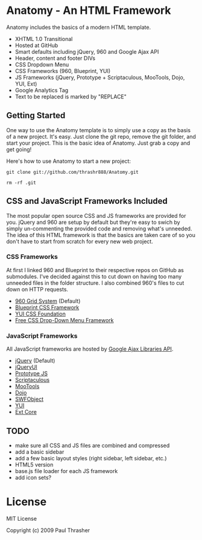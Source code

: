 # Anatomy - An HTML Framework

Anatomy includes the basics of a modern HTML template.

  - XHTML 1.0 Transitional
  - Hosted at GitHub
  - Smart defaults including jQuery, 960 and Google Ajax API
  - Header, content and footer DIVs
  - CSS Dropdown Menu
  - CSS Frameworks (960, Blueprint, YUI)
  - JS Frameworks (jQuery, Prototype + Scriptaculous, MooTools, Dojo, YUI, Ext)
  - Google Analytics Tag
  - Text to be replaced is marked by "REPLACE"

## Getting Started

One way to use the Anatomy template is to simply use a copy as the basis of a new project. It's easy. Just clone the git repo, remove the git folder, and start your project. This is the basic idea of Anatomy. Just grab a copy and get going!

Here's how to use Anatomy to start a new project:

    git clone git://github.com/thrashr888/Anatomy.git

    rm -rf .git


## CSS and JavaScript Frameworks Included

The most popular open source CSS and JS frameworks are provided for you. jQuery and 960 are setup by default but they're easy to swich by simply un-commenting the provided code and removing what's unneeded. The idea of this HTML framework is that the basics are taken care of so you don't have to start from scratch for every new web project.

### CSS Frameworks

At first I linked 960 and Blueprint to their respective repos on GitHub as submodules. I've decided against this to cut down on having too many unneeded files in the folder structure. I also combined 960's files to cut down on HTTP requests.

- [960 Grid System](http://960.gs) (Default)
- [Blueprint CSS Framework](http://blueprintcss.org)
- [YUI CSS Foundation](http://developer.yahoo.com/yui/base/)
- [Free CSS Drop-Down Menu Framework](http://www.lwis.net/free-css-drop-down-menu)

### JavaScript Frameworks

All JavaScript frameworks are hosted by [Google Ajax Libraries API](http://code.google.com/apis/ajaxlibs/).

- [jQuery](http://jquery.com/) (Default)
- [jQueryUI](http://jqueryui.com/)
- [Prototype JS](http://prototypejs.org/)
- [Scriptaculous](http://script.aculo.us/)
- [MooTools](http://mootools.net/)
- [Dojo](http://www.dojotoolkit.org/)
- [SWFObject](http://code.google.com/p/swfobject/)
- [YUI](http://developer.yahoo.com/yui/)
- [Ext Core](http://www.extjs.com/products/extcore/)


## TODO

- make sure all CSS and JS files are combined and compressed
- add a basic sidebar
- add a few basic layout styles (right sidebar, left sidebar, etc.)
- HTML5 version
- base.js file loader for each JS framework
- add icon sets?

# License

MIT License

Copyright (c) 2009 Paul Thrasher
